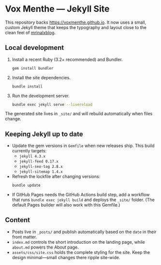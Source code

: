 # Vox Menthe — Jekyll Site

This repository backs <https://voxmenthe.github.io>. It now uses a small, custom Jekyll theme that keeps the typography and layout close to the clean feel of [mrinalxblog](https://mrinalxblog.com).

## Local development

1. Install a recent Ruby (3.2+ recommended) and Bundler.
   ```bash
   gem install bundler
   ```
2. Install the site dependencies.
   ```bash
   bundle install
   ```
3. Run the development server.
   ```bash
   bundle exec jekyll serve --livereload
   ```

The generated site lives in `_site/` and will rebuild automatically when files change.

## Keeping Jekyll up to date

- Update the gem versions in `Gemfile` when new releases ship. This build currently targets:
  - `jekyll 4.3.x`
  - `jekyll-feed 0.17.x`
  - `jekyll-seo-tag 2.8.x`
  - `jekyll-sitemap 1.4.x`
- Refresh the lockfile after changing versions:
  ```bash
  bundle update
  ```
- If GitHub Pages needs the GitHub Actions build step, add a workflow that runs `bundle exec jekyll build` and deploys the `_site/` folder. (The default Pages builder will also work with this Gemfile.)

## Content

- Posts live in `_posts/` and publish automatically based on the `date` in their front matter.
- `index.md` controls the short introduction on the landing page, while `about.md` powers the About page.
- `assets/css/site.css` holds the complete styling for the site. Keep the design minimal—small changes there ripple site-wide.
